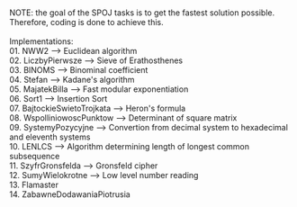<br>NOTE: the goal of the SPOJ tasks is to get the fastest solution possible. Therefore, coding is done to achieve this.
<br>
<br>Implementations:
<br>01. NWW2 --> Euclidean algorithm
<br>02. LiczbyPierwsze --> Sieve of Erathosthenes
<br>03. BINOMS --> Binominal coefficient
<br>04. Stefan --> Kadane's algorithm
<br>05. MajatekBilla --> Fast modular exponentiation
<br>06. Sort1 --> Insertion Sort
<br>07. BajtockieSwietoTrojkata --> Heron's formula
<br>08. WspolliniowoscPunktow --> Determinant of square matrix
<br>09. SystemyPozycyjne --> Convertion from decimal system to hexadecimal and eleventh systems
<br>10. LENLCS --> Algorithm determining length of longest common subsequence
<br>11. SzyfrGronsfelda --> Gronsfeld cipher
<br>12. SumyWielokrotne --> Low level number reading
<br>13. Flamaster
<br>14. ZabawneDodawaniaPiotrusia
